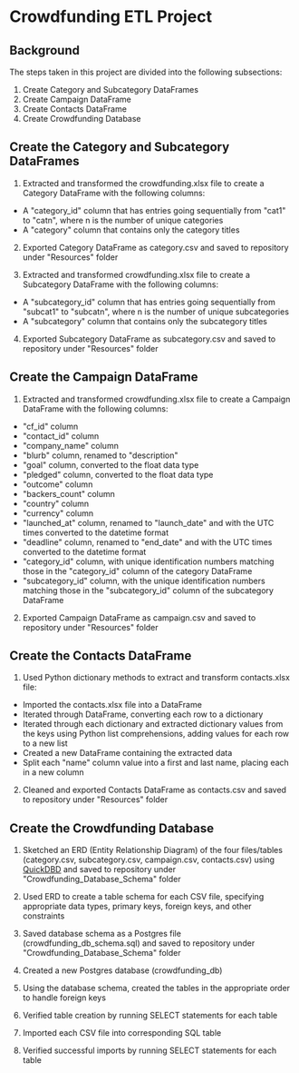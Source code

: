 # Crowdfunding ETL Project

## Background

The steps taken in this project are divided into the following subsections:

1. Create Category and Subcategory DataFrames
2. Create Campaign DataFrame
3. Create Contacts DataFrame
4. Create Crowdfunding Database

## Create the Category and Subcategory DataFrames

1. Extracted and transformed the crowdfunding.xlsx file to create a Category DataFrame with the following columns:

- A "category_id" column that has entries going sequentially from "cat1" to "catn", where n is the number of unique categories
- A "category" column that contains only the category titles

2. Exported Category DataFrame as category.csv and saved to repository under "Resources" folder

3. Extracted and transformed crowdfunding.xlsx file to create a Subcategory DataFrame with the following columns:

- A "subcategory_id" column that has entries going sequentially from "subcat1" to "subcatn", where n is the number of unique subcategories
- A "subcategory" column that contains only the subcategory titles

4. Exported Subcategory DataFrame as subcategory.csv and saved to repository under "Resources" folder

## Create the Campaign DataFrame

1. Extracted and transformed crowdfunding.xlsx file to create a Campaign DataFrame with the following columns:

- "cf_id" column
- "contact_id" column
- "company_name" column
- "blurb" column, renamed to "description"
- "goal" column, converted to the float data type
- "pledged" column, converted to the float data type
- "outcome" column
- "backers_count" column
- "country" column
- "currency" column
- "launched_at" column, renamed to "launch_date" and with the UTC times converted to the datetime format
- "deadline" column, renamed to "end_date" and with the UTC times converted to the datetime format
- "category_id" column, with unique identification numbers matching those in the "category_id" column of the category DataFrame
- "subcategory_id" column, with the unique identification numbers matching those in the "subcategory_id" column of the subcategory DataFrame

2. Exported Campaign DataFrame as campaign.csv and saved to repository under "Resources" folder

## Create the Contacts DataFrame

1. Used Python dictionary methods to extract and transform contacts.xlsx file:

- Imported the contacts.xlsx file into a DataFrame
- Iterated through DataFrame, converting each row to a dictionary
- Iterated through each dictionary and extracted dictionary values from the keys using Python list comprehensions, adding values for each row to a new list
- Created a new DataFrame containing the extracted data
- Split each "name" column value into a first and last name, placing each in a new column
  
2. Cleaned and exported Contacts DataFrame as contacts.csv and saved to repository under "Resources" folder

## Create the Crowdfunding Database

1. Sketched an ERD (Entity Relationship Diagram) of the four files/tables (category.csv, subcategory.csv, campaign.csv, contacts.csv) using [QuickDBD](https://www.quickdatabasediagrams.com/) and saved to repository under "Crowdfunding_Database_Schema" folder

2. Used ERD to create a table schema for each CSV file, specifying appropriate data types, primary keys, foreign keys, and other constraints

3. Saved database schema as a Postgres file (crowdfunding_db_schema.sql) and saved to repository under "Crowdfunding_Database_Schema" folder

4. Created a new Postgres database (crowdfunding_db) 

5. Using the database schema, created the tables in the appropriate order to handle foreign keys

6. Verified table creation by running SELECT statements for each table

7. Imported each CSV file into corresponding SQL table

8. Verified successful imports by running SELECT statements for each table
